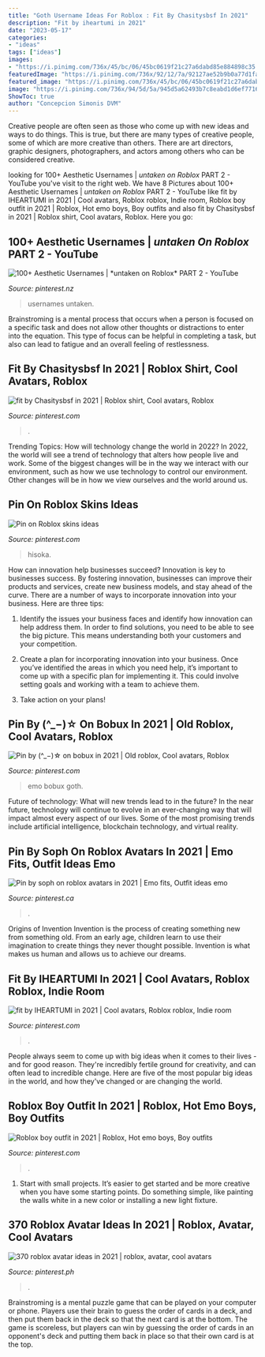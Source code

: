 ```yaml
---
title: "Goth Username Ideas For Roblox : Fit By Chasitysbsf In 2021"
description: "Fit by iheartumi in 2021"
date: "2023-05-17"
categories:
- "ideas"
tags: ["ideas"]
images:
- "https://i.pinimg.com/736x/45/bc/06/45bc0619f21c27a6dabd85e884898c35.jpg"
featuredImage: "https://i.pinimg.com/736x/92/12/7a/92127ae52b9b0a77d1fa535974f7078e.jpg"
featured_image: "https://i.pinimg.com/736x/45/bc/06/45bc0619f21c27a6dabd85e884898c35.jpg"
image: "https://i.pinimg.com/736x/94/5d/5a/945d5a62493b7c8eabd1d6ef77160960.jpg"
ShowToc: true
author: "Concepcion Simonis DVM"
---
```



Creative people are often seen as those who come up with new ideas and ways to do things. This is true, but there are many types of creative people, some of which are more creative than others. There are art directors, graphic designers, photographers, and actors among others who can be considered creative.

	

		
looking for 100+ Aesthetic Usernames | *untaken on Roblox* PART 2 - YouTube you've visit to the right web. We have 8 Pictures about 100+ Aesthetic Usernames | *untaken on Roblox* PART 2 - YouTube like fit by IHEARTUMI in 2021 | Cool avatars, Roblox roblox, Indie room, Roblox boy outfit in 2021 | Roblox, Hot emo boys, Boy outfits and also fit by Chasitysbsf in 2021 | Roblox shirt, Cool avatars, Roblox. Here you go:
		
    
## 100+ Aesthetic Usernames | *untaken On Roblox* PART 2 - YouTube

<img loading=lazy src="https://i.pinimg.com/736x/94/5d/5a/945d5a62493b7c8eabd1d6ef77160960.jpg" onerror="this.onerror=null;this.src='https://tse2.mm.bing.net/th?id=OIP.Vz0-fPJimWAuV7A9e7WH-QHaFj&amp;pid=15.1';" alt="100+ Aesthetic Usernames | *untaken on Roblox* PART 2 - YouTube">

_Source: pinterest.nz_

>usernames untaken. 

	

Brainstroming is a mental process that occurs when a person is focused on a specific task and does not allow other thoughts or distractions to enter into the equation. This type of focus can be helpful in completing a task, but also can lead to fatigue and an overall feeling of restlessness.

    
## Fit By Chasitysbsf In 2021 | Roblox Shirt, Cool Avatars, Roblox

<img loading=lazy src="https://i.pinimg.com/736x/45/bc/06/45bc0619f21c27a6dabd85e884898c35.jpg" onerror="this.onerror=null;this.src='https://tse3.mm.bing.net/th?id=OIP.6WPyFYT9DTtp-IWKlkNOxwHaMo&amp;pid=15.1';" alt="fit by Chasitysbsf in 2021 | Roblox shirt, Cool avatars, Roblox">

_Source: pinterest.com_

>. 

	

Trending Topics: How will technology change the world in 2022?
In 2022, the world will see a trend of technology that alters how people live and work. Some of the biggest changes will be in the way we interact with our environment, such as how we use technology to control our environment. Other changes will be in how we view ourselves and the world around us.

    
## Pin On Roblox Skins Ideas

<img loading=lazy src="https://i.pinimg.com/736x/92/12/7a/92127ae52b9b0a77d1fa535974f7078e.jpg" onerror="this.onerror=null;this.src='https://tse2.mm.bing.net/th?id=OIP.4uzGVtZ6ao0IZrbcK0C6JAHaKl&amp;pid=15.1';" alt="Pin on Roblox skins ideas">

_Source: pinterest.com_

>hisoka. 

	

How can innovation help businesses succeed?
Innovation is key to businesses success. By fostering innovation, businesses can improve their products and services, create new business models, and stay ahead of the curve. There are a number of ways to incorporate innovation into your business. Here are three tips:
1. Identify the issues your business faces and identify how innovation can help address them. In order to find solutions, you need to be able to see the big picture. This means understanding both your customers and your competition.

2. Create a plan for incorporating innovation into your business. Once you’ve identified the areas in which you need help, it’s important to come up with a specific plan for implementing it. This could involve setting goals and working with a team to achieve them.

3. Take action on your plans!

    
## Pin By (^_−)☆ On Bobux In 2021 | Old Roblox, Cool Avatars, Roblox

<img loading=lazy src="https://i.pinimg.com/736x/3d/24/b9/3d24b9566c8123aa8a3d82094678c930.jpg" onerror="this.onerror=null;this.src='https://tse1.mm.bing.net/th?id=OIP.LmW8-nd7lW7lfaIUKPnUpgAAAA&amp;pid=15.1';" alt="Pin by (^_−)☆ on bobux in 2021 | Old roblox, Cool avatars, Roblox">

_Source: pinterest.com_

>emo bobux goth. 

	

Future of technology: What will new trends lead to in the future?
In the near future, technology will continue to evolve in an ever-changing way that will impact almost every aspect of our lives. Some of the most promising trends include artificial intelligence, blockchain technology, and virtual reality.

    
## Pin By Soph On Roblox Avatars In 2021 | Emo Fits, Outfit Ideas Emo

<img loading=lazy src="https://i.pinimg.com/736x/80/58/e2/8058e2b5f42783b1d92513bde3f2780b.jpg" onerror="this.onerror=null;this.src='https://tse4.mm.bing.net/th?id=OIP.kAnDbgDLgYbC1Y4lwZ8JFQHaHW&amp;pid=15.1';" alt="Pin by soph on roblox avatars in 2021 | Emo fits, Outfit ideas emo">

_Source: pinterest.ca_

>. 

	

Origins of Invention
Invention is the process of creating something new from something old. From an early age, children learn to use their imagination to create things they never thought possible. Invention is what makes us human and allows us to achieve our dreams.

    
## Fit By IHEARTUMI In 2021 | Cool Avatars, Roblox Roblox, Indie Room

<img loading=lazy src="https://i.pinimg.com/736x/73/80/f9/7380f9520c357e48ed1710d033a95f32.jpg" onerror="this.onerror=null;this.src='https://tse3.mm.bing.net/th?id=OIP.-b2y_9cASAmcOdlHkMhW0QHaM-&amp;pid=15.1';" alt="fit by IHEARTUMI in 2021 | Cool avatars, Roblox roblox, Indie room">

_Source: pinterest.com_

>. 

	

People always seem to come up with big ideas when it comes to their lives - and for good reason. They're incredibly fertile ground for creativity, and can often lead to incredible change. Here are five of the most popular big ideas in the world, and how they've changed or are changing the world.

    
## Roblox Boy Outfit In 2021 | Roblox, Hot Emo Boys, Boy Outfits

<img loading=lazy src="https://i.pinimg.com/736x/94/6e/2c/946e2c0dbd12e7dc530fea83aef57790.jpg" onerror="this.onerror=null;this.src='https://tse4.mm.bing.net/th?id=OIP.m6D2CB8zsMHWi5yOz9TL6QHaNK&amp;pid=15.1';" alt="Roblox boy outfit in 2021 | Roblox, Hot emo boys, Boy outfits">

_Source: pinterest.com_

>. 

	

1. Start with small projects. It’s easier to get started and be more creative when you have some starting points. Do something simple, like painting the walls white in a new color or installing a new light fixture. 

    
## 370 Roblox Avatar Ideas In 2021 | Roblox, Avatar, Cool Avatars

<img loading=lazy src="https://i.pinimg.com/474x/9d/7a/73/9d7a738b76ec9244bd3b58b3d74cf7a5.jpg" onerror="this.onerror=null;this.src='https://tse3.mm.bing.net/th?id=OIP.pXzGRAEFln9bQFc72bW0lQAAAA&amp;pid=15.1';" alt="370 roblox avatar ideas in 2021 | roblox, avatar, cool avatars">

_Source: pinterest.ph_

>. 

	

Brainstroming is a mental puzzle game that can be played on your computer or phone. Players use their brain to guess the order of cards in a deck, and then put them back in the deck so that the next card is at the bottom. The game is scoreless, but players can win by guessing the order of cards in an opponent's deck and putting them back in place so that their own card is at the top.

